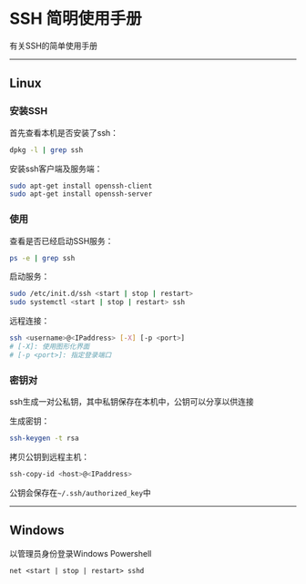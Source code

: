 # SSH 简明使用手册

有关SSH的简单使用手册

---

## Linux

### 安装SSH

首先查看本机是否安装了ssh：

```bash
dpkg -l | grep ssh
```

安装ssh客户端及服务端：

```bash
sudo apt-get install openssh-client
sudo apt-get install openssh-server
```

### 使用

查看是否已经启动SSH服务：

```bash
ps -e | grep ssh
```

启动服务：

```bash
sudo /etc/init.d/ssh <start | stop | restart>
sudo systemctl <start | stop | restart> ssh
```

远程连接：

```bash
ssh <username>@<IPaddress> [-X] [-p <port>]
# [-X]: 使用图形化界面
# [-p <port>]: 指定登录端口
```

### 密钥对

ssh生成一对公私钥，其中私钥保存在本机中，公钥可以分享以供连接

生成密钥：

```bash
ssh-keygen -t rsa 
```

拷贝公钥到远程主机：

```bash
ssh-copy-id <host>@<IPaddress>
```

公钥会保存在`~/.ssh/authorized_key`中

---

## Windows

以管理员身份登录Windows Powershell

```shell
net <start | stop | restart> sshd
```
